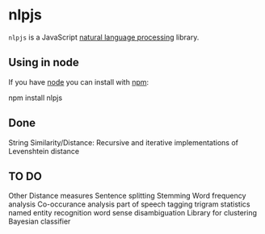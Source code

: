 # nlpjs
`nlpjs` is a JavaScript [natural language processing](http://en.wikipedia.org/wiki/Natural_language_processing) library.


## Using in node
If you have [node](http://nodejs.org/) you can install with [npm](http://github.com/isaacs/npm):

  npm install nlpjs

## Done

String Similarity/Distance: Recursive and iterative implementations of Levenshtein distance


## TO DO 

Other Distance measures
Sentence splitting
Stemming 
Word frequency analysis
Co-occurance analysis
part of speech tagging
trigram statistics
named entity recognition
word sense disambiguation
Library for clustering
Bayesian classifier



